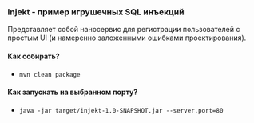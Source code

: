 ### Injekt - пример игрушечных SQL инъекций
Представляет собой наносервис для регистрации пользователей с простым UI (и намеренно заложенными ошибками проектирования).
#### Как собирать?
* `mvn clean package`
#### Как запускать на выбранном порту? 
* `java -jar target/injekt-1.0-SNAPSHOT.jar --server.port=80`
